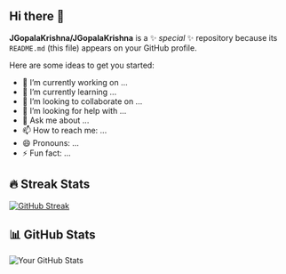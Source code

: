 ## Hi there 👋


**JGopalaKrishna/JGopalaKrishna** is a ✨ _special_ ✨ repository because its `README.md` (this file) appears on your GitHub profile.

Here are some ideas to get you started:

- 🔭 I’m currently working on ...
- 🌱 I’m currently learning ...
- 👯 I’m looking to collaborate on ...
- 🤔 I’m looking for help with ...
- 💬 Ask me about ...
- 📫 How to reach me: ...
- 😄 Pronouns: ...
- ⚡ Fun fact: ...

## 🔥 Streak Stats
[![GitHub Streak](https://streak-stats.demolab.com/?user=YourGitHubUsername&theme=dark&hide_border=false)](https://git.io/streak-stats)

## 📊 GitHub Stats
![Your GitHub Stats](https://github-readme-stats.vercel.app/api?username=YourGitHubUsername&show_icons=true&theme=dark)
